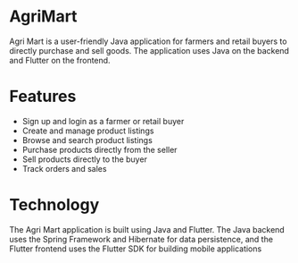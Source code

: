 # AgriMart
Agri Mart is a user-friendly Java application for farmers and retail buyers to directly purchase and sell goods. The application uses Java on the backend and Flutter on the frontend.

# Features
* Sign up and login as a farmer or retail buyer
* Create and manage product listings
* Browse and search product listings
* Purchase products directly from the seller
* Sell products directly to the buyer
* Track orders and sales

# Technology
The Agri Mart application is built using Java and Flutter. The Java backend uses the Spring Framework and Hibernate for data persistence, and the Flutter frontend uses the Flutter SDK for building mobile applications
